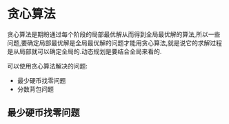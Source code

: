 # 贪心算法

贪心算法是期盼通过每个阶段的局部最优解从而得到全局最优解的算法,所以一些问题,要确定局部最优解是全局最优解的问题才能用贪心算法,就是说它的求解过程是从局部就可以确定全局的.动态规划是要结合全局来看的.

可以使用贪心算法解决的问题:

- 最少硬币找零问题
- 分数背包问题

## 最少硬币找零问题
